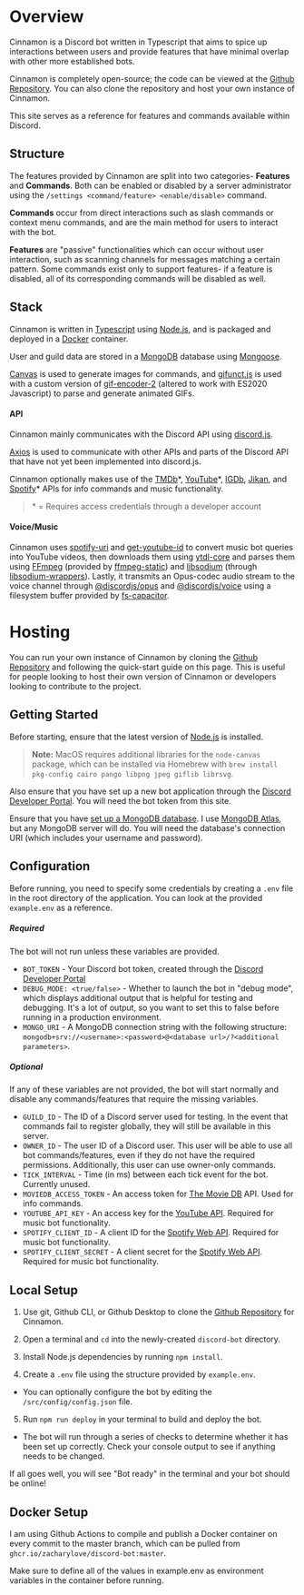 # Overview
Cinnamon is a Discord bot written in Typescript that aims to spice up interactions between users and provide features that have minimal overlap with other more established bots.

Cinnamon is completely open-source; the code can be viewed at the [Github Repository](https://github.com/zacharylove/discord-bot). You can also clone the repository and host your own instance of Cinnamon.

This site serves as a reference for features and commands available within Discord. 

## Structure
The features provided by Cinnamon are split into two categories- **Features** and **Commands**. Both can be enabled or disabled by a server administrator using the `/settings <command/feature> <enable/disable>` command.

**Commands** occur from direct interactions such as slash commands or context menu commands, and are the main method for users to interact with the bot.

**Features** are "passive" functionalities which can occur without user interaction, such as scanning channels for messages matching a certain pattern. Some commands exist only to support features- if a feature is disabled, all of its corresponding commands will be disabled as well.

## Stack
Cinnamon is written in [Typescript](https://www.typescriptlang.org/) using [Node.js](https://nodejs.org/en), and is packaged and deployed in a [Docker](https://www.docker.com/) container.

User and guild data are stored in a [MongoDB](https://www.mongodb.com/) database using [Mongoose](https://mongoosejs.com/).

[Canvas](https://www.npmjs.com/package/canvas) is used to generate images for commands, and [gifunct.js](https://www.npmjs.com/package/gifuct-js) is used with a custom version of [gif-encoder-2](https://github.com/benjaminadk/gif-encoder-2) (altered to work with ES2020 Javascript) to parse and generate animated GIFs.


#### API
Cinnamon mainly communicates with the Discord API using [discord.js](https://discord.js.org/).

[Axios](https://www.npmjs.com/package/axios) is used to communicate with other APIs and parts of the Discord API that have not yet been implemented into discord.js.

Cinnamon optionally makes use of the [TMDb](https://www.themoviedb.org)\*, [YouTube](https://developers.google.com/youtube/v3)\*, [IGDb](https://api-docs.igdb.com), [Jikan](https://jikan.moe/), and [Spotify](https://developer.spotify.com/documentation/web-api)\* APIs for info commands and music functionality.

> \* = Requires access credentials through a developer account

#### Voice/Music
Cinnamon uses [spotify-uri](https://www.npmjs.com/package/spotify-uri) and [get-youtube-id](https://www.npmjs.com/package/get-youtube-id) to convert music bot queries into YouTube videos, then downloads them using [ytdl-core](https://www.npmjs.com/package/ytdl-core) and parses them using [FFmpeg](https://ffmpeg.org) (provided by [ffmpeg-static](https://www.npmjs.com/package/ffmpeg-static)) and [libsodium](https://www.npmjs.com/package/libsodium) (through [libsodium-wrappers](https://www.npmjs.com/package/libsodium-wrappers)). Lastly, it transmits an Opus-codec audio stream to the voice channel through [@discordjs/opus](https://www.npmjs.com/package/@discordjs/opus) and [@discordjs/voice](https://www.npmjs.com/package/@discordjs/voice) using a filesystem buffer provided by [fs-capacitor](https://www.npmjs.com/package/fs-capacitor).


# Hosting
You can run your own instance of Cinnamon by cloning the [Github Repository](https://github.com/zacharylove/discord-bot) and following the quick-start guide on this page. This is useful for people looking to host their own version of Cinnamon or developers looking to contribute to the project.

## Getting Started
Before starting, ensure that the latest version of [Node.js](https://nodejs.org/en) is installed.

 > **Note:** MacOS requires additional libraries for the `node-canvas` package, which can be installed via Homebrew with `brew install pkg-config cairo pango libpng jpeg giflib librsvg`.

Also ensure that you have set up a new bot application through the [Discord Developer Portal](https://discord.com/developers/applications). You will need the bot token from this site.

Ensure that you have [set up a MongoDB database](https://www.mongodb.com/basics/create-database). I use [MongoDB Atlas](https://www.mongodb.com/atlas/database), but any MongoDB server will do. You will need the database's connection URI (which includes your username and password).

## Configuration
Before running, you need to specify some credentials by creating a `.env` file in the root directory of the application. You can look at the provided `example.env` as a reference.

##### Required
The bot will not run unless these variables are provided.

 - `BOT_TOKEN` - Your Discord bot token, created through the [Discord Developer Portal](https://discord.com/developers/applications)
 - `DEBUG_MODE: <true/false>` - Whether to launch the bot in "debug mode", which displays additional output that is helpful for testing and debugging. It's a lot of output, so you want to set this to false before running in a production environment.
 - `MONGO_URI` - A MongoDB connection string with the following structure: `mongodb+srv://<username>:<password>@<database url>/?<additional parameters>`.

##### Optional
If any of these variables are not provided, the bot will start normally and disable any commands/features that require the missing variables.

 - `GUILD_ID` - The ID of a Discord server used for testing. In the event that commands fail to register globally, they will still be available in this server.
 - `OWNER_ID` - The user ID of a Discord user. This user will be able to use all bot commands/features, even if they do not have the required permissions. Additionally, this user can use owner-only commands.
 - `TICK_INTERVAL` - Time (in ms) between each tick event for the bot. Currently unused.
 - `MOVIEDB_ACCESS_TOKEN` - An access token for [The Movie DB](https://www.themoviedb.org) API. Used for info commands.
 - `YOUTUBE_API_KEY` - An access key for the [YouTube API](https://developers.google.com/youtube/v3). Required for music bot functionality.
 - `SPOTIFY_CLIENT_ID` - A client ID for the [Spotify Web API](https://developer.spotify.com/documentation/web-api). Required for music bot functionality.
 - `SPOTIFY_CLIENT_SECRET` - A client secret for the [Spotify Web API](https://developer.spotify.com/documentation/web-api). Required for music bot functionality.


## Local Setup

1. Use git, Github CLI, or Github Desktop to clone the [Github Repository](https://github.com/zacharylove/discord-bot) for Cinnamon.

2. Open a terminal and `cd` into the newly-created `discord-bot` directory. 

3. Install Node.js dependencies by running `npm install`.

4. Create a `.env` file using the structure provided by `example.env`.
 - You can optionally configure the bot by editing the `/src/config/config.json` file.

5. Run `npm run deploy` in your terminal to build and deploy the bot.
 - The bot will run through a series of checks to determine whether it has been set up correctly. Check your console output to see if anything needs to be changed.

If all goes well, you will see "Bot ready" in the terminal and your bot should be online!

## Docker Setup
I am using Github Actions to compile and publish a Docker container on every commit to the master branch, which can be pulled from `ghcr.io/zacharylove/discord-bot:master`. 

Make sure to define all of the values in example.env as environment variables in the container before running.